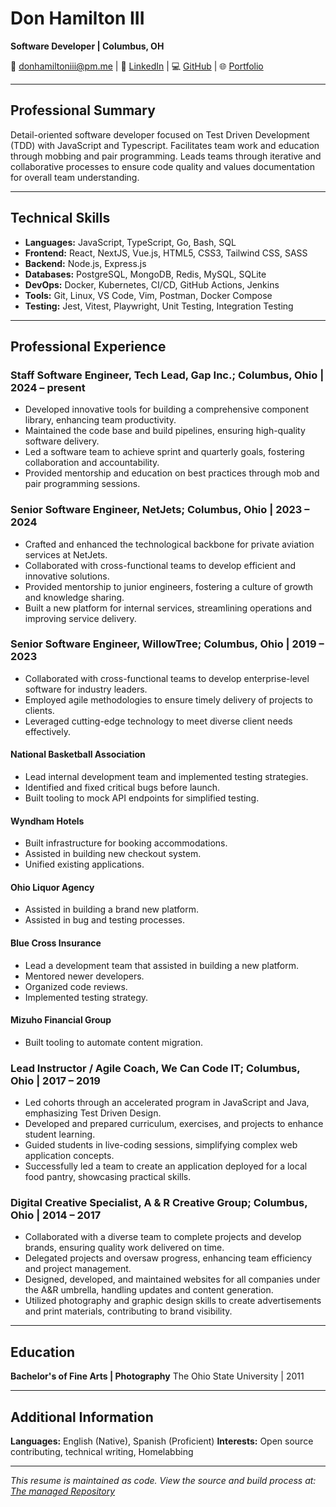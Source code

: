 # Don Hamilton III

**Software Developer | Columbus, OH**

📧 donhamiltoniii@pm.me | 🔗 [LinkedIn](https://linkedin.com/in/donhamiltoniii) | 💻 [GitHub](https://github.com/donhamiltoniii) | 🌐 [Portfolio](https://dondon.dev)

---

## Professional Summary

Detail-oriented software developer focused on Test Driven Development (TDD) with JavaScript and Typescript. Facilitates team work and education through mobbing and pair programming. Leads teams through iterative and collaborative processes to ensure code quality and values documentation for overall team understanding.

---

## Technical Skills

- **Languages:** JavaScript, TypeScript, Go, Bash, SQL
- **Frontend:** React, NextJS, Vue.js, HTML5, CSS3, Tailwind CSS, SASS
- **Backend:** Node.js, Express.js
- **Databases:** PostgreSQL, MongoDB, Redis, MySQL, SQLite
- **DevOps:** Docker, Kubernetes, CI/CD, GitHub Actions, Jenkins
- **Tools:** Git, Linux, VS Code, Vim, Postman, Docker Compose
- **Testing:** Jest, Vitest, Playwright, Unit Testing, Integration Testing

---

## Professional Experience

### Staff Software Engineer, Tech Lead, Gap Inc.; Columbus, Ohio | 2024 – present

- Developed innovative tools for building a comprehensive component library, enhancing team productivity.
- Maintained the code base and build pipelines, ensuring high-quality software delivery.
- Led a software team to achieve sprint and quarterly goals, fostering collaboration and accountability.
- Provided mentorship and education on best practices through mob and pair programming sessions.

### Senior Software Engineer, NetJets; Columbus, Ohio | 2023 – 2024

- Crafted and enhanced the technological backbone for private aviation services at NetJets.
- Collaborated with cross-functional teams to develop efficient and innovative solutions.
- Provided mentorship to junior engineers, fostering a culture of growth and knowledge sharing.
- Built a new platform for internal services, streamlining operations and improving service delivery.

### Senior Software Engineer, WillowTree; Columbus, Ohio | 2019 – 2023

- Collaborated with cross-functional teams to develop enterprise-level software for industry leaders.
- Employed agile methodologies to ensure timely delivery of projects to clients.
- Leveraged cutting-edge technology to meet diverse client needs effectively.

#### National Basketball Association

- Lead internal development team and implemented testing strategies.
- Identified and fixed critical bugs before launch.
- Built tooling to mock API endpoints for simplified testing.

#### Wyndham Hotels

- Built infrastructure for booking accommodations.
- Assisted in building new checkout system.
- Unified existing applications.

#### Ohio Liquor Agency

- Assisted in building a brand new platform.
- Assisted in bug and testing processes.

#### Blue Cross Insurance

- Lead a development team that assisted in building a new platform.
- Mentored newer developers.
- Organized code reviews.
- Implemented testing strategy.

#### Mizuho Financial Group

- Built tooling to automate content migration.

### Lead Instructor / Agile Coach, We Can Code IT; Columbus, Ohio | 2017 – 2019

- Led cohorts through an accelerated program in JavaScript and Java, emphasizing Test Driven Design.
- Developed and prepared curriculum, exercises, and projects to enhance student learning.
- Guided students in live-coding sessions, simplifying complex web application concepts.
- Successfully led a team to create an application deployed for a local food pantry, showcasing practical skills.

### Digital Creative Specialist, A & R Creative Group; Columbus, Ohio | 2014 – 2017

- Collaborated with a diverse team to complete projects and develop brands, ensuring quality work delivered on time. 
- Delegated projects and oversaw progress, enhancing team efficiency and project management. 
- Designed, developed, and maintained websites for all companies under the A&R umbrella, handling updates and content generation. 
- Utilized photography and graphic design skills to create advertisements and print materials, contributing to brand visibility.

---

## Education

**Bachelor's of Fine Arts | Photography**
The Ohio State University | 2011

---

## Additional Information

**Languages:** English (Native), Spanish (Proficient)
**Interests:** Open source contributing, technical writing, Homelabbing

---

*This resume is maintained as code. View the source and build process at: [The managed Repository](https://github.com/donhamiltoniii/resume)*